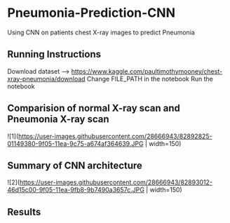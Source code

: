 # Pneumonia-Prediction-CNN
Using CNN on patients chest X-ray images to predict Pneumonia

## Running Instructions
Download dataset --> https://www.kaggle.com/paultimothymooney/chest-xray-pneumonia/download
Change FILE_PATH in the notebook
Run the notebook

## Comparision of normal X-ray scan and Pneumonia X-ray scan
![1](https://user-images.githubusercontent.com/28666943/82892825-01149380-9f05-11ea-9c75-a674af364639.JPG | width=150)

## Summary of CNN architecture
![2](https://user-images.githubusercontent.com/28666943/82893012-46d15c00-9f05-11ea-9fb8-9b7490a3657c.JPG | width=150)

## Results 


